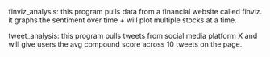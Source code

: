 finviz_analysis: this program pulls data from a financial website called finviz. it graphs the sentiment over time + will plot multiple stocks at a time.

tweet_analysis: this program pulls tweets from social media platform X and will give users the avg compound score across 10 tweets on the page.
